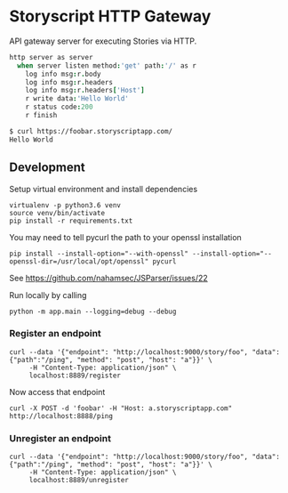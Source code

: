 # Storyscript HTTP Gateway

API gateway server for executing Stories via HTTP.

```coffee
http server as server
  when server listen method:'get' path:'/' as r
    log info msg:r.body
    log info msg:r.headers
    log info msg:r.headers['Host']
    r write data:'Hello World'
    r status code:200
    r finish
```

```sh
$ curl https://foobar.storyscriptapp.com/
Hello World
```


## Development

Setup virtual environment and install dependencies
```
virtualenv -p python3.6 venv
source venv/bin/activate
pip install -r requirements.txt
```

You may need to tell pycurl the path to your openssl installation
```
pip install --install-option="--with-openssl" --install-option="--openssl-dir=/usr/local/opt/openssl" pycurl
```
See https://github.com/nahamsec/JSParser/issues/22


Run locally by calling

```
python -m app.main --logging=debug --debug
```

### Register an endpoint

```shell
curl --data '{"endpoint": "http://localhost:9000/story/foo", "data":{"path":"/ping", "method": "post", "host": "a"}}' \
     -H "Content-Type: application/json" \
     localhost:8889/register
```

Now access that endpoint

```shell
curl -X POST -d 'foobar' -H "Host: a.storyscriptapp.com" http://localhost:8888/ping
```

### Unregister an endpoint

```shell
curl --data '{"endpoint": "http://localhost:9000/story/foo", "data":{"path":"/ping", "method": "post", "host": "a"}}' \
     -H "Content-Type: application/json" \
     localhost:8889/unregister
```
